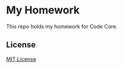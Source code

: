 # My Homework

This repo holds my homework for Code Core.

## License

[MIT License](https://opensource.org/licenses/MIT)
